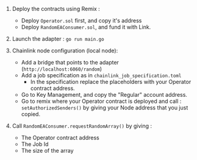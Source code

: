 1. Deploy the contracts using Remix : 
    - Deploy `Operator.sol` first, and copy it's address
    - Deploy `RandomEAConsumer.sol`, and fund it with Link.

2. Launch the adapter : `go run main.go`

3. Chainlink node configuration (local node): 
    - Add a bridge that points to the adapter (`http://localhost:6060/random`)
    - Add a job specification as in `chainlink_job_specification.toml`
        - In the specification replace the placeholders with your Operator contract address.
    - Go to Key Management, and copy the "Regular" account address.
    - Go to remix where your Operator contract is deployed and call : `setAuthorizedSenders()` by giving your Node address that you just copied.

4. Call `RandomEAConsumer.requestRandomArray()` by giving :
    - The Operator contract address
    - The Job Id
    - The size of the array  